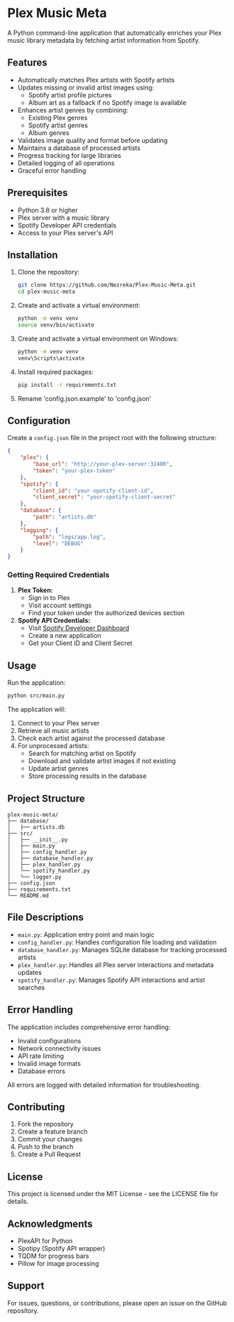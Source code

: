 # Plex Music Meta

A Python command-line application that automatically enriches your Plex music library metadata by fetching artist information from Spotify.

## Features

- Automatically matches Plex artists with Spotify artists
- Updates missing or invalid artist images using:
  - Spotify artist profile pictures
  - Album art as a fallback if no Spotify image is available
- Enhances artist genres by combining:
  - Existing Plex genres
  - Spotify artist genres
  - Album genres
- Validates image quality and format before updating
- Maintains a database of processed artists
- Progress tracking for large libraries
- Detailed logging of all operations
- Graceful error handling

## Prerequisites

- Python 3.8 or higher
- Plex server with a music library
- Spotify Developer API credentials
- Access to your Plex server's API

## Installation

1. Clone the repository:
   ```bash
   git clone https://github.com/Nezreka/Plex-Music-Meta.git
   cd plex-music-meta
   ```
2. Create and activate a virtual environment:
   ```bash
   python -m venv venv
   source venv/bin/activate  
   ```
3. Create and activate a virtual environment on Windows:
   ```bash
   python -m venv venv
   venv\Scripts\activate  
   ```
4. Install required packages:
   ```bash
   pip install -r requirements.txt
   ```
5. Rename 'config.json.example' to 'config.json'&#x20;

## Configuration

Create a `config.json` file in the project root with the following structure:

```json
{
    "plex": {
        "base_url": "http://your-plex-server:32400",
        "token": "your-plex-token"
    },
    "spotify": {
        "client_id": "your-spotify-client-id",
        "client_secret": "your-spotify-client-secret"
    },
    "database": {
        "path": "artists.db"
    },
    "logging": {
        "path": "logs/app.log",
        "level": "DEBUG"
    }
}
```

### Getting Required Credentials

1. **Plex Token:**
   - Sign in to Plex
   - Visit account settings
   - Find your token under the authorized devices section
2. **Spotify API Credentials:**
   - Visit [Spotify Developer Dashboard](https://developer.spotify.com/dashboard)
   - Create a new application
   - Get your Client ID and Client Secret

## Usage

Run the application:

```bash
python src/main.py
```

The application will:

1. Connect to your Plex server
2. Retrieve all music artists
3. Check each artist against the processed database
4. For unprocessed artists:
   - Search for matching artist on Spotify
   - Download and validate artist images if not existing
   - Update artist genres
   - Store processing results in the database

## Project Structure

```
plex-music-meta/
├── database/
│   ├── artists.db
├── src/
│   ├── __init__.py
│   ├── main.py
│   ├── config_handler.py
│   ├── database_handler.py
│   ├── plex_handler.py
│   └── spotify_handler.py
│   └── logger.py
├── config.json
├── requirements.txt
└── README.md
```

## File Descriptions

- `main.py`: Application entry point and main logic
- `config_handler.py`: Handles configuration file loading and validation
- `database_handler.py`: Manages SQLite database for tracking processed artists
- `plex_handler.py`: Handles all Plex server interactions and metadata updates
- `spotify_handler.py`: Manages Spotify API interactions and artist searches

## Error Handling

The application includes comprehensive error handling:

- Invalid configurations
- Network connectivity issues
- API rate limiting
- Invalid image formats
- Database errors

All errors are logged with detailed information for troubleshooting.

## Contributing

1. Fork the repository
2. Create a feature branch
3. Commit your changes
4. Push to the branch
5. Create a Pull Request

## License

This project is licensed under the MIT License - see the LICENSE file for details.

## Acknowledgments

- PlexAPI for Python
- Spotipy (Spotify API wrapper)
- TQDM for progress bars
- Pillow for image processing

## Support

For issues, questions, or contributions, please open an issue on the GitHub repository.

